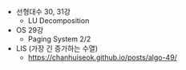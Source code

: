 * 선형대수 30, 31강
    * LU Decomposition
* OS 29강
    * Paging System 2/2
* LIS (가장 긴 증가하는 수열)
   * https://chanhuiseok.github.io/posts/algo-49/
